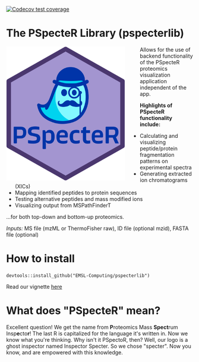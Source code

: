   <!-- badges: start -->
  [![Codecov test coverage](https://codecov.io/gh/EMSL-Computing/pspecterlib/branch/master/graph/badge.svg)](https://app.codecov.io/gh/EMSL-Computing/pspecterlib?branch=master)
  <!-- badges: end -->

# The PSpecteR Library (pspecterlib)

<img src="PSpecteR_Logo.png" alt="PSpecteR_Logo" style="width:320px;margin-right: 40px;" align="left"/>

Allows for the use of backend functionality of the PSpecteR proteomics visualization 
application independent of the app. 

**Highlights of PSpecteR functionality include:**

* Calculating and visualizing peptide/protein fragmentation patterns on experimental spectra 
* Generating extracted ion chromatograms (XICs)
* Mapping identified peptides to protein sequences
* Testing alternative peptides and mass modified ions  
* Visualizing output from MSPathFinderT

...for both top-down and bottom-up proteomics. 

*Inputs:* MS file (mzML or ThermoFisher raw), ID file (optional mzid), FASTA file (optional) 

# How to install 

`devtools::install_github("EMSL-Computing/pspecterlib")`

Read our vignette [here](https://emsl-computing.github.io/pspecterlib/)

# What does "PSpecteR" mean? 

Excellent question! We get the name from **P**roteomics Mass **Spect**rum Insp**e**cto**r**!
The last R is capitalized for the language it's written in. Now we know what you're 
thinking. Why isn't it PSpectoR, then? Well, our logo is a ghost inspector named
Inspector Specter. So we chose "specter". Now you know, and are empowered with 
this knowledge.





